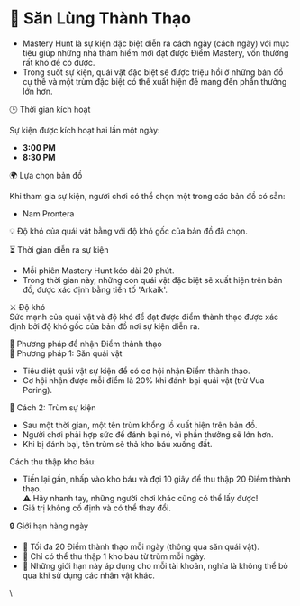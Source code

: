 # 🏹 Săn Lùng Thành Thạo

* Mastery Hunt là sự kiện đặc biệt diễn ra cách ngày (cách ngày) với mục tiêu giúp những nhà thám hiểm mới đạt được Điểm Mastery, vốn thường rất khó để có được.
* Trong suốt sự kiện, quái vật đặc biệt sẽ được triệu hồi ở những bản đồ cụ thể và một trùm đặc biệt có thể xuất hiện để mang đến phần thưởng lớn hơn.

🕒 Thời gian kích hoạt

Sự kiện được kích hoạt hai lần một ngày:

* **3:00 PM**
* **8:30 PM**



🌍 Lựa chọn bản đồ

Khi tham gia sự kiện, người chơi có thể chọn một trong các bản đồ có sẵn:

* Nam Prontera

💡 Độ khó của quái vật bằng với độ khó gốc của bản đồ đã chọn.



⏳ Thời gian diễn ra sự kiện

* Mỗi phiên Mastery Hunt kéo dài 20 phút.
* Trong thời gian này, những con quái vật đặc biệt sẽ xuất hiện trên bản đồ, được xác định bằng tiền tố 'Arkaik'.



⚔️ Độ khó\
Sức mạnh của quái vật và độ khó để đạt được điểm thành thạo được xác định bởi độ khó gốc của bản đồ nơi sự kiện diễn ra.



📌 Phương pháp để nhận Điểm thành thạo\
🔷 Phương pháp 1: Săn quái vật

* Tiêu diệt quái vật sự kiện để có cơ hội nhận Điểm thành thạo.
* Cơ hội nhận được mỗi điểm là 20% khi đánh bại quái vật (trừ Vua Poring).



🔷 Cách 2: Trùm sự kiện

* Sau một thời gian, một tên trùm khổng lồ xuất hiện trên bản đồ.
* Người chơi phải hợp sức để đánh bại nó, vì phần thưởng sẽ lớn hơn.
* Khi bị đánh bại, tên trùm sẽ thả kho báu xuống đất.

Cách thu thập kho báu:

* Tiến lại gần, nhấp vào kho báu và đợi 10 giây để thu thập 20 Điểm thành thạo.  \
  ⚠️ Hãy nhanh tay, những người chơi khác cũng có thể lấy được!
* Giá trị không cố định và có thể thay đổi.



🔒 Giới hạn hàng ngày

* 🎯 Tối đa 20 Điểm thành thạo mỗi ngày (thông qua săn quái vật).
* 💎 Chỉ có thể thu thập 1 kho báu từ trùm mỗi ngày.
* 📛 Những giới hạn này áp dụng cho mỗi tài khoản, nghĩa là không thể bỏ qua khi sử dụng các nhân vật khác.









\
